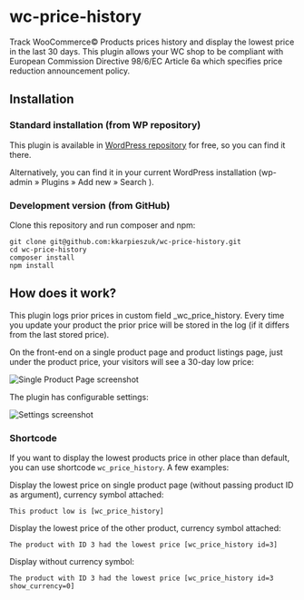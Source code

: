 # wc-price-history
Track WooCommerce© Products prices history and display the lowest price in the last 30 days. This plugin allows your WC shop to be compliant with European Commission Directive 98/6/EC Article 6a which specifies price reduction announcement policy.

## Installation

### Standard installation (from WP repository)

This plugin is available in [WordPress repository](https://wordpress.org/plugins/wc-price-history/) for free, so you can find it there.

Alternatively, you can find it in your current WordPress installation (wp-admin &raquo; Plugins &raquo; Add new &raquo; Search ).

### Development version (from GitHub)

Clone this repository and run composer and npm:
```
git clone git@github.com:kkarpieszuk/wc-price-history.git
cd wc-price-history
composer install
npm install
```

## How does it work?

This plugin logs prior prices in custom field _wc_price_history. Every time you update your product the prior price will be stored in the log (if it differs from the last stored price).

On the front-end on a single product page and product listings page, just under the product price, your visitors will see a 30-day low price:

![Single Product Page screenshot](https://ps.w.org/wc-price-history/assets/screenshot-1.png?rev=2840303)

The plugin has configurable settings:

![Settings screenshot](https://ps.w.org/wc-price-history/assets/screenshot-2.png?rev=2844611)

### Shortcode

If you want to display the lowest products price in other place than default, you can use shortcode `wc_price_history`. A few examples:

Display the lowest price on single product page (without passing product ID as argument), currency symbol attached:
```
This product low is [wc_price_history]
```

Display the lowest price of the other product, currency symbol attached:
```
The product with ID 3 had the lowest price [wc_price_history id=3]
```

Display without currency symbol:
```
The product with ID 3 had the lowest price [wc_price_history id=3 show_currency=0]
```

